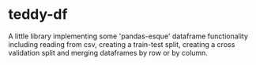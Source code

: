 # teddy-df
A little library implementing some 'pandas-esque' dataframe functionality including reading from csv, creating a train-test split, creating a cross validation split and merging dataframes by row or by column.
